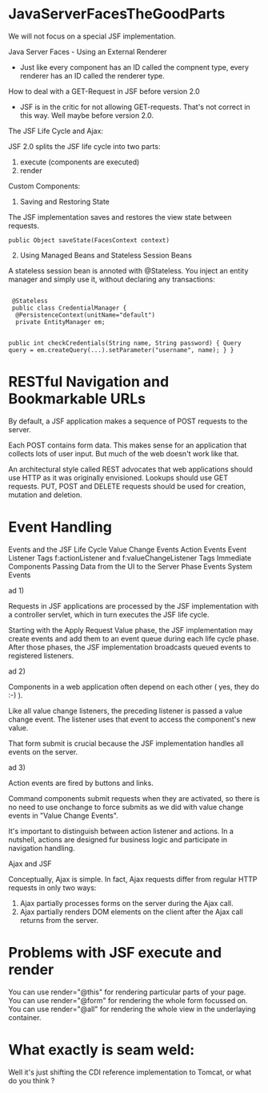 # JavaServerFacesTheGoodParts

We will not focus on a special JSF implementation.

Java Server Faces - Using an External Renderer

- Just like every component has an ID called the compnent type, every renderer has an ID called the renderer type.

How to deal with a GET-Request in JSF before version 2.0

 - JSF is in the critic for not allowing GET-requests.
   That's not correct in this way. Well maybe before version 2.0.

The JSF Life Cycle and Ajax:

JSF 2.0 splits the JSF life cycle into two parts: 

1. execute (components are executed)
2. render

Custom Components:

1. Saving and Restoring State

The JSF implementation saves and restores the view state between requests.

<code>public Object saveState(FacesContext context)</code>

2. Using Managed Beans and Stateless Session Beans

A stateless session bean is annoted with @Stateless. You inject an entity manager and simply use it, without 
declaring any transactions:

<code>
 @Stateless
 public class CredentialManager {
  @PersistenceContext(unitName="default")
  private EntityManager em;
  
  public int checkCredentials(String name, String password) {
   Query query  = em.createQuery(...).setParameter("username", name);
  }
 }
</code>

RESTful Navigation and Bookmarkable URLs
========================================

By default, a JSF application makes a sequence of POST requests to the server.

Each POST contains form data. This makes sense for an application that collects lots of user input. But much of the web doesn't work like that. 

An architectural style called REST advocates that web applications should use HTTP as it was originally envisioned. Lookups should use GET requests. PUT, POST and DELETE requests should be used for creation, mutation and deletion.

Event Handling
==============

Events and the JSF Life Cycle
Value Change Events
Action Events
Event Listener Tags
 f:actionListener and f:valueChangeListener
 Tags
Immediate Components
Passing Data from the UI to the Server
Phase Events
System Events

ad 1)

Requests in JSF applications are processed by the JSF implementation with a controller servlet, which in turn executes the JSF life cycle. 

Starting with the Apply Request Value phase, the JSF implementation may create events and add them to an event queue during each life cycle phase. After those phases, the JSF implementation broadcasts queued events to registered listeners.

ad 2)

Components in a web application often depend on each other ( yes, they do :-) ). 

Like all value change listeners, the preceding listener is passed a value change event. The listener uses that event to access the component's new value.

That form submit is crucial because the JSF implementation handles all events on the server.

ad 3)

Action events are fired by buttons and links. 

Command components submit requests when they are activated, so there is no need to use onchange to force submits as we did with value change events in "Value Change Events". 

It's important to distinguish between action listener and actions. In a nutshell, actions are designed fur business logic and participate in navigation handling.

Ajax and JSF

Conceptually, Ajax is simple. In fact, Ajax requests differ from regular HTTP requests in only two ways:

1. Ajax partially processes forms on the server during the Ajax call.
2. Ajax partially renders DOM elements on the client after the Ajax call returns from the server.

Problems with JSF execute and render
====================================

You can use render="@this" for rendering particular parts of your page.
You can use render="@form" for rendering the whole form focussed on.
You can use render="@all" for rendering the whole view in the underlaying container.

What exactly is seam weld:
==========================

Well it's just shifting the CDI reference implementation to Tomcat, or what do you think ?

 















